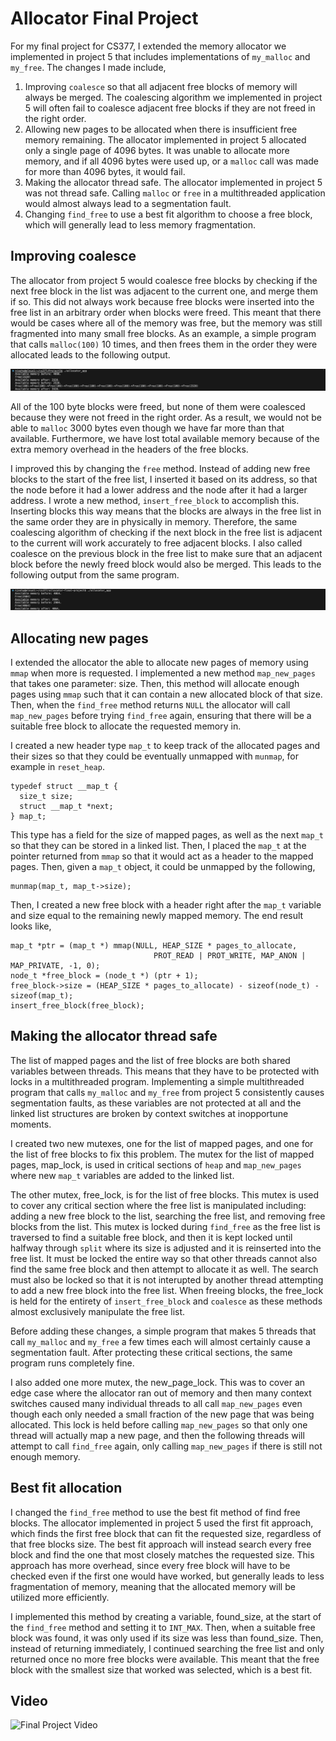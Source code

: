 
# Allocator Final Project

For my final project for CS377, I extended the memory allocator we implemented in project 5 that includes implementations of `my_malloc` and `my_free`. The changes I made include,

1. Improving `coalesce` so that all adjacent free blocks of memory will always be merged. The coalescing algorithm we implemented in project 5 will often fail to coalesce adjacent free blocks if they are not freed in the right order.
2. Allowing new pages to be allocated when there is insufficient free memory remaining. The allocator implemented in project 5 allocated only a single page of 4096 bytes. It was unable to allocate more memory, and if all 4096 bytes were used up, or a `malloc` call was made for more than 4096 bytes, it would fail.
3. Making the allocator thread safe. The allocator implemented in project 5 was not thread safe. Calling `malloc` or `free` in a multithreaded application would almost always lead to a segmentation fault.
4. Changing `find_free` to use a best fit algorithm to choose a free block, which will generally lead to less memory fragmentation.

## Improving coalesce

The allocator from project 5 would coalesce free blocks by checking if the next free block in the list was adjacent to the current one, and merge them if so. This did not always work because free blocks were inserted into the free list in an arbitrary order when blocks were freed. This meant that there would be cases where all of the memory was free, but the memory was still fragmented into many small free blocks. As an example, a simple program that calls `malloc(100)` 10 times, and then frees them in the order they were allocated leads to the following output.

![Image1.png](images/Image1.png)

All of the 100 byte blocks were freed, but none of them were coalesced because they were not freed in the right order. As a result, we would not be able to `malloc` 3000 bytes even though we have far more than that available. Furthermore, we have lost total available memory because of the extra memory overhead in the headers of the free blocks.

I improved this by changing the `free` method. Instead of adding new free blocks to the start of the free list, I inserted it based on its address, so that the node before it had a lower address and the node after it had a larger address. I wrote a new method, `insert_free_block` to accomplish this. Inserting blocks this way means that the blocks are always in the free list in the same order they are in physically in memory. Therefore, the same coalescing algorithm of checking if the next block in the free list is adjacent to the current will work accurately to free adjacent blocks. I also called coalesce on the previous block in the free list to make sure that an adjacent block before the newly freed block would also be merged. This leads to the following output from the same program.

![Image2.png](images/Image2.png)

## Allocating new pages

I extended the allocator the able to allocate new pages of memory using `mmap` when more is requested. I implemented a new method `map_new_pages` that takes one parameter: size. Then, this method will allocate enough pages using `mmap` such that it can contain a new allocated block of that size. Then, when the `find_free` method returns `NULL` the allocator will call `map_new_pages` before trying `find_free` again, ensuring that there will be a suitable free block to allocate the requested memory in.

I created a new header type `map_t` to keep track of the allocated pages and their sizes so that they could be eventually unmapped with `munmap`, for example in `reset_heap`. 
```
typedef struct __map_t {
  size_t size;
  struct __map_t *next;
} map_t;
```
This type has a field for the size of mapped pages, as well as the next `map_t` so that they can be stored in a linked list. Then, I placed the `map_t` at the pointer returned from `mmap` so that it would act as a header to the mapped pages. Then, given a `map_t` object, it could be unmapped by the following,
```
munmap(map_t, map_t->size);
```
Then, I created a new free block with a header right after the `map_t` variable and size equal to the remaining newly mapped memory. The end result looks like,
```
map_t *ptr = (map_t *) mmap(NULL, HEAP_SIZE * pages_to_allocate, 
                                PROT_READ | PROT_WRITE, MAP_ANON | MAP_PRIVATE, -1, 0);
node_t *free_block = (node_t *) (ptr + 1);
free_block->size = (HEAP_SIZE * pages_to_allocate) - sizeof(node_t) - sizeof(map_t);
insert_free_block(free_block);
```

## Making the allocator thread safe

The list of mapped pages and the list of free blocks are both shared variables between threads. This means that they have to be protected with locks in a multithreaded program. Implementing a simple multithreaded program that calls `my_malloc` and `my_free` from project 5 consistently causes segmentation faults, as these variables are not protected at all and the linked list structures are broken by context switches at inopportune moments.

I created two new mutexes, one for the list of mapped pages, and one for the list of free blocks to fix this problem. The mutex for the list of mapped pages, map\_lock, is used in critical sections of `heap` and `map_new_pages` where new `map_t` variables are added to the linked list. 

The other mutex, free\_lock, is for the list of free blocks. This mutex is used to cover any critical section where the free list is manipulated including: adding a new free block to the list, searching the free list, and removing free blocks from the list. This mutex is locked during `find_free` as the free list is traversed to find a suitable free block, and then it is kept locked until halfway through `split` where its size is adjusted and it is reinserted into the free list. It must be locked the entire way so that other threads cannot also find the same free block and then attempt to allocate it as well. The search must also be locked so that it is not interupted by another thread attempting to add a new free block into the free list. When freeing blocks, the free\_lock is held for the entirety of `insert_free_block` and `coalesce` as these methods almost exclusively manipulate the free list. 

Before adding these changes, a simple program that makes 5 threads that call `my_malloc` and `my_free` a few times each will almost certainly cause a segmentation fault. After protecting these critical sections, the same program runs completely fine.

I also added one more mutex, the new\_page\_lock. This was to cover an edge case where the allocator ran out of memory and then many context switches caused many individual threads to all call `map_new_pages` even though each only needed a small fraction of the new page that was being allocated. This lock is held before calling `map_new_pages` so that only one thread will actually map a new page, and then the following threads will attempt to call `find_free` again, only calling `map_new_pages` if there is still not enough memory.

## Best fit allocation

I changed the `find_free` method to use the best fit method of find free blocks. The allocator implemented in project 5 used the first fit approach, which finds the first free block that can fit the requested size, regardless of that free blocks size. The best fit approach will instead search every free block and find the one that most closely matches the requested size. This approach has more overhead, since every free block will have to be checked even if the first one would have worked, but generally leads to less fragmentation of memory, meaning that the allocated memory will be utilized more efficiently.

I implemented this method by creating a variable, found\_size, at the start of the `find_free` method and setting it to `INT_MAX`. Then, when a suitable free block was found, it was only used if its size was less than found\_size. Then, instead of returning immediately, I continued searching the free list and only returned once no more free blocks were available. This meant that the free block with the smallest size that worked was selected, which is a best fit.

## Video

![Final Project Video](https://www.youtube.com/watch?v=g74KzWQnrWM)